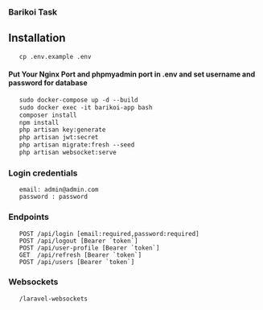 ### Barikoi Task

## Installation

```shell
   cp .env.example .env
```

#### Put Your Nginx Port and phpmyadmin port in .env and set username and password for database

```dockerfile
   sudo docker-compose up -d --build
   sudo docker exec -it barikoi-app bash
   composer install
   npm install
   php artisan key:generate
   php artisan jwt:secret
   php artisan migrate:fresh --seed
   php artisan websocket:serve
```
### Login credentials

```shell
   email: admin@admin.com
   password : password
```


### Endpoints

```shell
   POST /api/login [email:required,password:required]
   POST /api/logout [Bearer `token`]
   POST /api/user-profile [Bearer `token`]
   GET  /api/refresh [Bearer `token`]
   POST /api/users [Bearer `token`]
```

### Websockets

```shell
   /laravel-websockets
```
